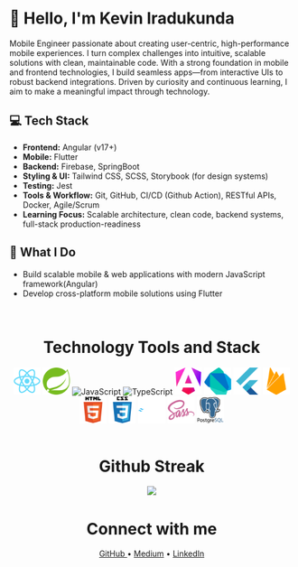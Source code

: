 # 👋 Hello, I'm Kevin Iradukunda

Mobile Engineer passionate about creating user-centric, high-performance mobile experiences. I turn complex challenges into intuitive, scalable solutions with clean, maintainable code. With a strong foundation in mobile and frontend technologies, I build seamless apps—from interactive UIs to robust backend integrations. Driven by curiosity and continuous learning, I aim to make a meaningful impact through technology.

## 💻 Tech Stack

- **Frontend:** Angular (v17+)
- **Mobile:** Flutter 
- **Backend:** Firebase, SpringBoot  
- **Styling & UI:** Tailwind CSS, SCSS, Storybook (for design systems)   
- **Testing:** Jest 
- **Tools & Workflow:** Git, GitHub, CI/CD (Github Action), RESTful APIs, Docker, Agile/Scrum  
- **Learning Focus:** Scalable architecture, clean code, backend systems, full-stack production-readiness


## 🚀 What I Do
- Build scalable mobile & web applications with modern JavaScript framework(Angular)
- Develop cross-platform mobile solutions using Flutter
<br />
      

<h1 align="center">Technology Tools and Stack</h1>

<div align="center">
<img src="https://github.com/devicons/devicon/blob/master/icons/react/react-original.svg" width="48" height="48" alt="React" />
<img src="https://github.com/devicons/devicon/blob/master/icons/spring/spring-original.svg" width="48" height="48" alt="Spring Boot" />
<img src="https://upload.wikimedia.org/wikipedia/commons/thumb/9/99/Unofficial_JavaScript_logo_2.svg/1024px-Unofficial_JavaScript_logo_2.svg.png" width="48" height="48" alt="JavaScript" />
<img src="https://upload.wikimedia.org/wikipedia/commons/thumb/4/4c/Typescript_logo_2020.svg/1200px-Typescript_logo_2020.svg.png" width="48" height="48" alt="TypeScript" />
<img src="https://github.com/devicons/devicon/blob/master/icons/angular/angular-original.svg" width="48" height="48" alt="Angular" />
<img src="https://github.com/devicons/devicon/blob/master/icons/dart/dart-original.svg" width="48" height="48" alt="Dart" />
<img src="https://github.com/devicons/devicon/blob/master/icons/flutter/flutter-original.svg" width="48" height="48" alt="Flutter" />
<img src="https://github.com/devicons/devicon/blob/master/icons/firebase/firebase-plain.svg" width="48" height="48" alt="Firebase" />      
<img src="https://github.com/devicons/devicon/blob/master/icons/html5/html5-original-wordmark.svg" width="48" height="48" alt="HTML5" />
<img src="https://github.com/devicons/devicon/blob/master/icons/css3/css3-original-wordmark.svg" width="48" height="48" alt="css3" />
<img src="https://github.com/devicons/devicon/blob/master/icons/tailwindcss/tailwindcss-original-wordmark.svg" width="48" height="48" alt="tailwind" />
<img src="https://github.com/devicons/devicon/blob/master/icons/sass/sass-original.svg" width="48" height="48" alt="scss" />
<img src="https://github.com/devicons/devicon/blob/master/icons/postgresql/postgresql-original-wordmark.svg" width="48" height="48" alt="PostgreSQL" />
</div>

<br />
     
<h1 align="center">Github Streak</h1>

<div align="center">
     
 <img src="https://github-readme-stats.vercel.app/api?username=iradukunda12&show_icons=true&theme=darcula"/> 

</div>

<h1 align="center">Connect with me</h1>
<div align="center">
     <a href="https://github.com/iradukuda12">GitHub <a/> • <a href="https://medium.com/@iradukundakvn8">Medium</a> • <a href="https://www.linkedin.com/in/iradukunda-kevin-45b80623a/">LinkedIn</a> 
<div>
    
<br />


     
<!---
Kevin Iradukunda is a ✨ special ✨ repository because its `README.md` (this file) appears on your GitHub profile.
You can click the Preview link to take a look at your changes.
--->
